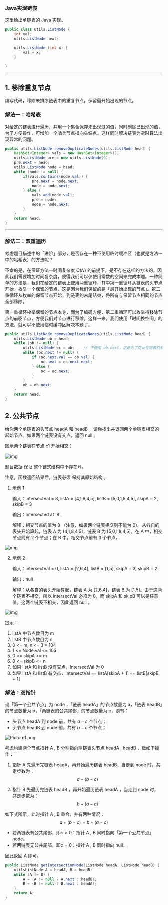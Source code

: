 ### Java实现链表

这里给出单链表的 Java 实现。

```java
public class utils.ListNode {
    int val;
    utils.ListNode next;

    utils.ListNode (int x) {
        val = x;
    }

}

```

---



## 1. 移除重复节点

编写代码，移除未排序链表中的重复节点。保留最开始出现的节点。



### 解法一：哈希表

对给定的链表进行遍历，并用一个集合保存未出现过的值，同时删除已出现的值，为了方便操作，可增加一个哨兵节点指向头结点。这样同时解决链表为空时算法出现异常的问题。

```java
public utils.ListNode removeDuplicateNodes(utils.ListNode head) {
    HashSet<Integer> vals = new HashSet<Integer>();
    utils.ListNode pre = new utils.ListNode(0);
    pre.next = head;
    utils.ListNode node = head;
    while (node != null) {
        if(vals.contains(node.val)) {
            pre.next = node.next;
            node = node.next;
        } else {
            vals.add(node.val);
            pre = node;
            node = node.next;
        }
    }
    return head;
}

```

---



### 解法二：双重遍历

考虑题目描述中的「进阶」部分，是否存在一种不使用临时缓冲区（也就是方法一中的哈希表）的方法呢？

不幸的是，在保证方法一时间复杂度 $O(N)$ 的前提下，是不存在这样的方法的。因此我们需要增加时间复杂度，使得我们可以仅使用常数的空间来完成本题。一种简单的方法是，我们在给定的链表上使用两重循环，其中第一重循环从链表的头节点开始，枚举一个保留的节点，这是因为我们保留的是「最开始出现的节点」。第二重循环从枚举的保留节点开始，到链表的末尾结束，将所有与保留节点相同的节点全部移除。

第一重循环枚举保留的节点本身，而为了编码方便，第二重循环可以枚举待移除节点的前驱节点，方便我们对节点进行移除。这样一来，我们使用「时间换空间」的方法，就可以不使用临时缓冲区解决本题了。

```java
public utils.ListNode removeDuplicateNodes(utils.ListNode head) {
    utils.ListNode ob = head;
    while (ob != null) {
        utils.ListNode oc = ob;    // 不使用 ob.next，这是为了防止在链表只有一个节点的情况下，出现异常。
        while (oc.next != null) {
            if (oc.next.val == ob.val) {
                oc.next = oc.next.next;
            } else {
                oc = oc.next;
            }
        }
        ob = ob.next;
    }
    return head;
}

```



## 2. 公共节点

给你两个单链表的头节点 headA 和 headB ，请你找出并返回两个单链表相交的起始节点。如果两个链表没有交点，返回 null 。

图示两个链表在节点 c1 开始相交：

![img](assets/160_statement.png)

题目数据 保证 整个链式结构中不存在环。

注意，函数返回结果后，链表必须 保持其原始结构 。

1. 示例 1

   输入：intersectVal = 8, listA = [4,1,8,4,5], listB = [5,0,1,8,4,5], skipA = 2, skipB = 3

   输出：Intersected at '8'

   解释：相交节点的值为 8 （注意，如果两个链表相交则不能为 0）。从各自的表头开始算起，链表 A 为 [4,1,8,4,5]，链表 B 为 [5,0,1,8,4,5]。在 A 中，相交节点前有 2 个节点；在 B 中，相交节点前有 3 个节点。

![img](assets/160_example_1.png)



2. 示例 2

   输入：intersectVal = 0, listA = [2,6,4], listB = [1,5], skipA = 3, skipB = 2

   输出：null

   解释：从各自的表头开始算起，链表 A 为 [2,6,4]，链表 B 为 [1,5]。由于这两个链表不相交，所以 intersectVal 必须为 0，而 skipA 和 skipB 可以是任意值。这两个链表不相交，因此返回 null 。

![img](assets/160_example_3.png)

提示：

1. listA 中节点数目为 m
2. listB 中节点数目为 n
3. 0 <= m, n <= 3 * 104
4. 1 <= Node.val <= 105
5. 0 <= skipA <= m
6. 0 <= skipB <= n
7. 如果 listA 和 listB 没有交点，intersectVal 为 0
8. 如果 listA 和 listB 有交点，intersectVal == listA[skipA + 1] == listB[skipB + 1]



### 解法：双指针

设「第一个公共节点」为 node ，「链表 headA」的节点数量为 a，「链表 headB」的节点数量为 b，「两链表的公共尾部」的节点数量为 c，则有：

- 头节点 headA 到 node 前，共有 $a−c$ 个节点；
- 头节点 headB 到 node 前，共有 $b−c$ 个节点；

![Picture1.png](assets/1615224578-EBRtwv-Picture1.png)



考虑构建两个节点指针 A , B 分别指向两链表头节点 headA , headB ，做如下操作：

1. 指针 A 先遍历完链表 headA，再开始遍历链表 headB，当走到 node 时，共走步数为：
   $$
   a + (b - c)
   $$

2. 指针 B 先遍历完链表 headB ，再开始遍历链表 headA ，当走到 node 时，共走步数为：
   $$
   b + (a - c)
   $$

如下式所示，此时指针 A , B 重合，并有两种情况：
$$
a + (b - c) = b + (a - c)
$$

- 若两链表有公共尾部，即$c>0$：指针 A , B 同时指向「第一个公共节点」node。
- 若两链表无公共尾部，即$c=0$：指针 A , B 同时指向 null。

因此返回 A 即可。

```java
public ListNode getIntersectionNode(ListNode headA, ListNode headB) {
    utilsListNode A = headA, B = headB;
    while (A != B) {
        A = (A != null ? A.next : headB);
        B = (B != null ? B.next : headA);
    }
    return A;
}

```

